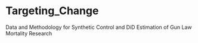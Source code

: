 # Targeting_Change
Data and Methodology for Synthetic Control and DiD Estimation of Gun Law Mortality Research
